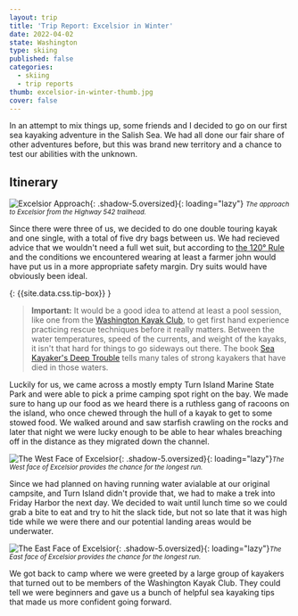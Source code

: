 ```yaml
---
layout: trip
title: 'Trip Report: Excelsior in Winter'
date: 2022-04-02
state: Washington
type: skiing
published: false
categories:
  - skiing
  - trip reports
thumb: excelsior-in-winter-thumb.jpg
cover: false
---
```


In an attempt to mix things up, some friends and I decided to go on our first
sea kayaking adventure in the Salish Sea. We had all done our fair share of
other adventures before, but this was brand new territory and a chance to test
our abilities with the unknown.

## Itinerary

![Excelsior Approach](/assets/images/trips/excelsior-in-winter-approach.jpg "Excelsior approach"){: .shadow-5.oversized}{: loading="lazy"} <small><i>The approach to Excelsior from the Highway 542 trailhead.</i></small>

Since there were three of us, we decided to do one double touring kayak and one
single, with a total of five dry bags between us. We had recieved advice that we
wouldn't need a full wet suit, but according to [the 120&deg; Rule](https://www.gobair.org/Resources/Documents/Cold_Water.pdf)
and the conditions we encountered wearing at least a farmer john would have put
us in a more appropriate safety margin. Dry suits would have obviously been
ideal.

{: {{site.data.css.tip-box}} }
> **Important:** It would be a good idea to attend at least a pool session, like
> one from the [Washington Kayak Club](https://wakayakclub.clubexpress.com/content.aspx?page_id=22&club_id=821680&module_id=137271),
> to get first hand experience practicing rescue techniques before it really
> matters. Between the water temperatures, speed of the currents, and weight of
> the kayaks, it isn't that hard for things to go sideways out there. The book
> [Sea Kayaker's Deep Trouble](https://www.amazon.com/Sea-Kayakers-Deep-Trouble-Magazine/dp/0070084998)
> tells many tales of strong kayakers that have died in those waters.

Luckily for us, we came across a mostly empty Turn Island Marine State Park and
were able to pick a prime camping spot right on the bay. We made sure to hang up
our food as we heard there is a ruthless gang of racoons on the island, who once
chewed through the hull of a kayak to get to some stowed food. We walked around
and saw starfish crawling on the rocks and later that night we were lucky enough
to be able to hear whales breaching off in the distance as they migrated down
the channel.

![The West Face of Excelsior](/assets/images/trips/excelsior-in-winter-west-face.jpg "The West Face of Excelsior"){: .shadow-5.oversized}{: loading="lazy"}<small><i>The West face of Excelsior provides the chance for the longest run.</i></small>

Since we had planned on having running water avialable at our original campsite,
and Turn Island didn't provide that, we had to make a trek into Friday Harbor
the next day. We decided to wait until lunch time so we could grab a bite to eat
and try to hit the slack tide, but not so late that it was high tide while we 
were there and our potential landing areas would be underwater.

![The East Face of Excelsior](/assets/images/trips/excelsior-in-winter-east-face.jpg "The East Face of Excelsior"){: .shadow-5.oversized}{: loading="lazy"}<small><i>The East face of Excelsior provides the chance for the longest run.</i></small>

We got back to camp where we were greeted by a large group of kayakers that
turned out to be members of the Washington Kayak Club. They could tell we were
beginners and gave us a bunch of helpful sea kayaking tips that made us more
confident going forward.
